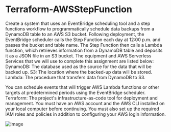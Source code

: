 # Terraform-AWSStepFunction
Create a system that uses an EventBridge scheduling tool and a step functions workflow to programmatically schedule data backups from a DynamoDB table to an AWS S3 bucket.
Following deployment, the EventBridge scheduler calls the Step Function each day at 12:00 p.m. and passes the bucket and table name.
The Step Function then calls a Lambda function, which retrieves information from a DynamoDB table and deposits it as a JSON file in an S3 bucket.
The equipment and AWS Serverless Services that we will use to complete this assignment are listed below:
DynamoDB: The database used as the source for the data that will be backed up.
S3: The location where the backed-up data will be stored.
Lambda: The procedure that transfers data from DynamoDB to S3.

You can schedule events that will trigger AWS Lambda functions or other targets at predetermined periods using the EventBridge scheduler.
Terraform: The project's infrastructure-as-code tool for deployment and management.
You must have an AWS account and the AWS CLI installed on your local computer before continuing.
You must also set up the required IAM roles and policies in addition to configuring your AWS login information.

![image](https://github.com/DhruvS0/Terraform-AWSStepFunction/assets/113872537/e157d857-c269-4a26-b908-ef00d4b831ad)


